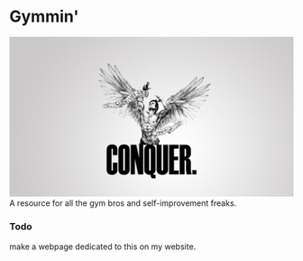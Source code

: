 # Gymmin'
<img src=./imgs/zyzz.jpg/>
A resource for all the gym bros and self-improvement freaks.<br>

### Todo
make a webpage dedicated to this on my website.
